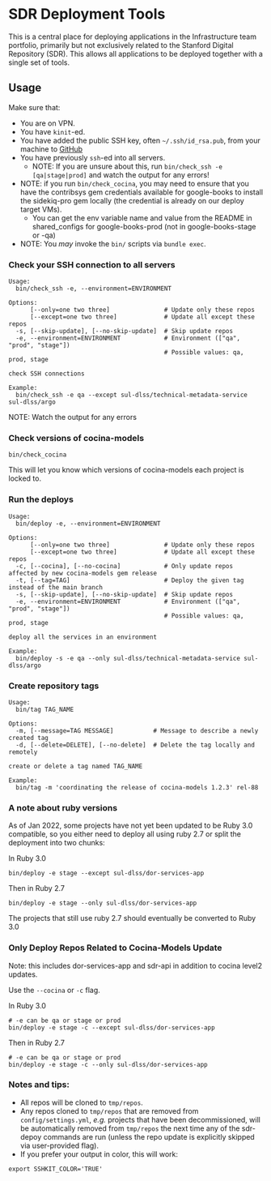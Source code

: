 # SDR Deployment Tools

This is a central place for deploying applications in the Infrastructure team portfolio, primarily but not exclusively related to the Stanford Digital Repository (SDR). This allows all applications to be deployed together with a single set of tools.

## Usage

Make sure that:

* You are on VPN.
* You have `kinit`-ed.
* You have added the public SSH key, often `~/.ssh/id_rsa.pub`, from your machine to [GitHub](https://github.com/settings/keys)
* You have previously `ssh`-ed into all servers.
  * NOTE: If you are unsure about this, run `bin/check_ssh -e [qa|stage|prod]` and watch the output for any errors!
* NOTE: if you run `bin/check_cocina`, you may need to ensure that you have the contribsys gem credentials available for google-books to install the sidekiq-pro gem locally (the credential is already on our deploy target VMs).
  * You can get the env variable name and value from the README in shared_configs for google-books-prod (not in google-books-stage or -qa)
* NOTE: You *may* invoke the `bin/` scripts via `bundle exec`.

### Check your SSH connection to all servers

```
Usage:
  bin/check_ssh -e, --environment=ENVIRONMENT

Options:
      [--only=one two three]               # Update only these repos
      [--except=one two three]             # Update all except these repos
  -s, [--skip-update], [--no-skip-update]  # Skip update repos
  -e, --environment=ENVIRONMENT            # Environment (["qa", "prod", "stage"])
                                           # Possible values: qa, prod, stage

check SSH connections

Example:
  bin/check_ssh -e qa --except sul-dlss/technical-metadata-service sul-dlss/argo
```

NOTE: Watch the output for any errors

### Check versions of cocina-models

```shell
bin/check_cocina
```

This will let you know which versions of cocina-models each project is locked to.


### Run the deploys

```
Usage:
  bin/deploy -e, --environment=ENVIRONMENT

Options:
      [--only=one two three]               # Update only these repos
      [--except=one two three]             # Update all except these repos
  -c, [--cocina], [--no-cocina]            # Only update repos affected by new cocina-models gem release
  -t, [--tag=TAG]                          # Deploy the given tag instead of the main branch
  -s, [--skip-update], [--no-skip-update]  # Skip update repos
  -e, --environment=ENVIRONMENT            # Environment (["qa", "prod", "stage"])
                                           # Possible values: qa, prod, stage

deploy all the services in an environment

Example:
  bin/deploy -s -e qa --only sul-dlss/technical-metadata-service sul-dlss/argo
```

### Create repository tags

```
Usage:
  bin/tag TAG_NAME

Options:
  -m, [--message=TAG MESSAGE]           # Message to describe a newly created tag
  -d, [--delete=DELETE], [--no-delete]  # Delete the tag locally and remotely

create or delete a tag named TAG_NAME

Example:
  bin/tag -m 'coordinating the release of cocina-models 1.2.3' rel-88
```

### A note about ruby versions

As of Jan 2022, some projects have not yet been updated to be Ruby 3.0 compatible, so you either need to deploy all using ruby 2.7 or split the deployment into two chunks:

In Ruby 3.0

```
bin/deploy -e stage --except sul-dlss/dor-services-app
```

Then in Ruby 2.7
```
bin/deploy -e stage --only sul-dlss/dor-services-app
```

The projects that still use ruby 2.7 should eventually be converted to Ruby 3.0

### Only Deploy Repos Related to Cocina-Models Update

Note: this includes dor-services-app and sdr-api in addition to cocina level2 updates.

Use the `--cocina` or `-c` flag.

In Ruby 3.0

```
# -e can be qa or stage or prod
bin/deploy -e stage -c --except sul-dlss/dor-services-app
```

Then in Ruby 2.7
```
# -e can be qa or stage or prod
bin/deploy -e stage -c --only sul-dlss/dor-services-app
```

### Notes and tips:
* All repos will be cloned to `tmp/repos`.
* Any repos cloned to `tmp/repos` that are removed from `config/settings.yml`, *e.g.* projects that have been decommissioned, will be automatically removed from `tmp/repos` the next time any of the sdr-depoy commands are run (unless the repo update is explicitly skipped via user-provided flag).
* If you prefer your output in color, this will work:
```
export SSHKIT_COLOR='TRUE'
```

